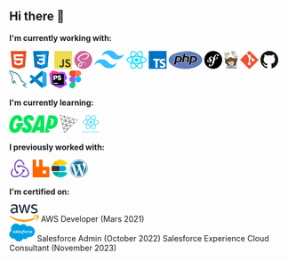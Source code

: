 ## Hi there 👋

<!--
**qluback/qluback** is a ✨ _special_ ✨ repository because its `README.md` (this file) appears on your GitHub profile.

Here are some ideas to get you started:

- 🔭 I’m currently working on ...
- 🌱 I’m currently learning ...
- 👯 I’m looking to collaborate on ...
- 🤔 I’m looking for help with ...
- 💬 Ask me about ...
- 📫 How to reach me: ...
- 😄 Pronouns: ...
- ⚡ Fun fact: ...
-->

**I'm currently working with:**

<a href="https://en.wikipedia.org/wiki/HTML" title="HTML"><img src="img/html.png" /></a>
<a href="https://en.wikipedia.org/wiki/CSS" title="CSS"><img src="img/css.png" /></a>
<a href="https://en.wikipedia.org/wiki/JavaScript" title="JavaScript"><img src="img/javascript.png" /></a>
<a href="https://sass-lang.com/" title="SASS"><img src="img/sass.png" /></a>
<a href="https://tailwindcss.com/" title="TailwindCSS"><img src="img/tailwindcss.png" /></a>
<a href="https://react.dev/" title="React"><img src="img/react.png" /></a>
<a href="https://www.typescriptlang.org/" title="TypeScript"><img src="img/typescript.png" /></a>
<a href="https://www.php.net/" title="PHP"><img src="img/php.png" /></a>
<a href="https://symfony.com/" title="Symfony"><img src="img/symfony.png" /></a>
<a href="https://getcomposer.org/" title="Composer"><img src="img/composer.png" /></a>
<a href="https://git-scm.com/" title="Git"><img src="img/git.png" /></a>
<a href="https://github.com/" title="Github"><img src="img/github.png" /></a>
<a href="https://www.mysql.com/" title="MySQL"><img src="img/mysql.png" /></a>
<a href="https://code.visualstudio.com/" title="Visual Studio Code"><img src="img/vscode.png" /></a>
<a href="https://www.jetbrains.com/phpstorm/" title="PHPStorm"><img src="img/phpstorm.png" /></a>
<a href="https://www.figma.com/" title="Figma"><img src="img/figma.png" /></a>

**I'm currently learning:**

<a href="https://gsap.com/" title="GSAP"><img src="img/gsap.png" /></a>
<a href="https://threejs.org/" title="ThreeJS"><img src="img/threejs.png" /></a>
<a href="https://reactnative.dev/" title="React Native"><img src="img/reactnative.png" /></a>

**I previously worked with:**

<a href="https://redux.js.org/" title="Redux"><img src="img/redux.png" /></a>
<a href="https://www.rabbitmq.com/" title="RabbitMQ"><img src="img/rabbitmq.png" /></a>
<a href="https://www.elastic.co" title="Elastic Search"><img src="img/elasticsearch.png" /></a>
<a href="https://wordpress.org/" title="WordPress"><img src="img/wordpress.png" /></a>

**I'm certified on:**

<a href="https://aws.amazon.com/" title="AWS"><img src="img/aws.png" /></a>
AWS Developer (Mars 2021)<br>
<a href="https://www.salesforce.com/" title="Salesforce"><img src="img/salesforce.png" /></a>
Salesforce Admin (October 2022)
Salesforce Experience Cloud Consultant (November 2023)
